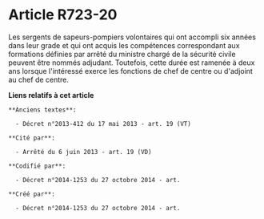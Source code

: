 # Article R723-20

Les sergents de sapeurs-pompiers volontaires qui ont accompli six années dans leur grade et qui ont acquis les compétences
correspondant aux formations définies par arrêté du ministre chargé de la sécurité civile peuvent être nommés adjudant.
Toutefois, cette durée est ramenée à deux ans lorsque l'intéressé exerce les fonctions de chef de centre ou d'adjoint au chef
de centre.

**Liens relatifs à cet article**

	**Anciens textes**:

	  - Décret n°2013-412 du 17 mai 2013 - art. 19 (VT)

	**Cité par**:

	  - Arrêté du 6 juin 2013 - art. 19 (VD)

	**Codifié par**:

	  - Décret n°2014-1253 du 27 octobre 2014 - art.

	**Créé par**:

	  - Décret n°2014-1253 du 27 octobre 2014 - art.
